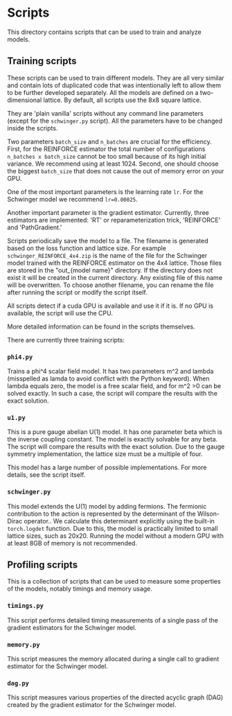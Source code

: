 # Scripts

This directory contains scripts that can be used to train and analyze models.

## Training scripts

These scripts can be used to train different models. They are all very similar and contain lots of duplicated code that
was intentionally left to allow them to be further developed separately. All the models are defined on a
two-dimensional lattice. By default, all scripts use the 8x8 square lattice.

They are 'plain vanilla' scripts without any command line parameters (except for the `schwinger.py` script). All the
parameters have to be changed inside the scripts.

Two parameters `batch_size` and `n_batches` are crucial for the efficiency.
First,
for the REINFORCE estimator the total number of configurations `n_batches x batch_size` cannot be too small because of
its high initial variance. We recommend using at least 1024.
Second, one should choose the biggest `batch_size` that does not cause the out of memory error on your GPU.

One of the most important parameters is the learning rate `lr`. For the Schwinger model we recommend `lr=0.00025`.

Another important parameter is the gradient estimator. Currently, three estimators are implemented: 'RT' or
reparameterization trick, 'REINFORCE' and 'PathGradient.'

Scripts periodically save the model to a file. The filename is generated based on the loss function and lattice size.
For example `schwinger_REINFORCE_4x4.zip` is the name of the file for the Schwinger model trained
with the REINFORCE estimator on the 4x4 lattice. Those files are stored in the "out_{model name}" directory. If the
directory does not exist it will be created in the current directory. Any existing file of this name will be
overwritten. To choose another
filename, you can rename the file after running the script or modify the script itself.

All scripts detect if a cuda GPU is available and use it if it is. If no GPU is available, the script will use the CPU.

More detailed information can be found in the scripts themselves.

There are currently three training scripts:

### `phi4.py`

Trains a phi^4 scalar field model. It has two parameters m^2 and lambda (misspelled as lamda to avoid conflict with the
Python keyword).
When lambda equals zero, the model is a free scalar field, and for m^2 >0 can be solved exactly.
In such a case, the script will compare the results with the exact solution.

### `u1.py`

This is a pure gauge abelian U(1) model. It has one parameter beta which is the inverse coupling constant. The model is
exactly solvable for any beta. The script will compare the results with the exact solution. Due to the gauge symmetry
implementation, the lattice size must be a multiple of four.

This model has a large number of possible implementations. For more details, see the script itself.

### `schwinger.py`

This model extends the U(1) model by adding fermions. The fermionic contribution to the action is represented by the
determinant of the Wilson-Dirac operator.. We calculate this determinant explicitly using the
built-in `torch.logdet` function. Due to this, the model is practically limited to small lattice sizes, such as 20x20.
Running the model without a modern GPU with at least 8GB of memory is not recommended.

## Profiling scripts

This is a collection of scripts that can be used to measure some properties of the models, notably timings and memory
usage.

### `timings.py`

This script performs detailed timing measurements of a single pass of the gradient estimators for the Schwinger model.

### `memory.py`

This script measures the memory allocated during a single call to gradient estimator for the Schwinger model.

### `dag.py`

This script measures various properties of the directed acyclic graph (DAG) created by the gradient estimator for the
Schwinger model.





